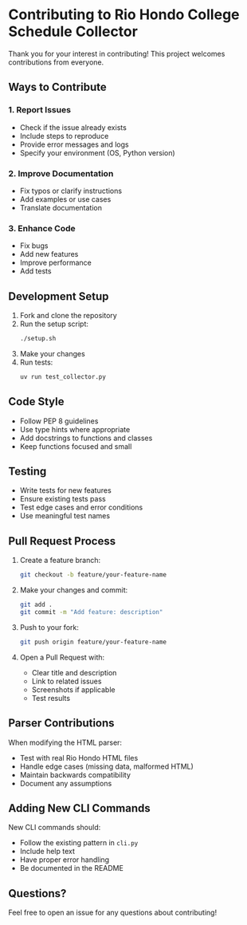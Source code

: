 # Contributing to Rio Hondo College Schedule Collector

Thank you for your interest in contributing! This project welcomes contributions from everyone.

## Ways to Contribute

### 1. Report Issues
- Check if the issue already exists
- Include steps to reproduce
- Provide error messages and logs
- Specify your environment (OS, Python version)

### 2. Improve Documentation
- Fix typos or clarify instructions
- Add examples or use cases
- Translate documentation

### 3. Enhance Code
- Fix bugs
- Add new features
- Improve performance
- Add tests

## Development Setup

1. Fork and clone the repository
2. Run the setup script:
   ```bash
   ./setup.sh
   ```
3. Make your changes
4. Run tests:
   ```bash
   uv run test_collector.py
   ```

## Code Style

- Follow PEP 8 guidelines
- Use type hints where appropriate
- Add docstrings to functions and classes
- Keep functions focused and small

## Testing

- Write tests for new features
- Ensure existing tests pass
- Test edge cases and error conditions
- Use meaningful test names

## Pull Request Process

1. Create a feature branch:
   ```bash
   git checkout -b feature/your-feature-name
   ```

2. Make your changes and commit:
   ```bash
   git add .
   git commit -m "Add feature: description"
   ```

3. Push to your fork:
   ```bash
   git push origin feature/your-feature-name
   ```

4. Open a Pull Request with:
   - Clear title and description
   - Link to related issues
   - Screenshots if applicable
   - Test results

## Parser Contributions

When modifying the HTML parser:
- Test with real Rio Hondo HTML files
- Handle edge cases (missing data, malformed HTML)
- Maintain backwards compatibility
- Document any assumptions

## Adding New CLI Commands

New CLI commands should:
- Follow the existing pattern in `cli.py`
- Include help text
- Have proper error handling
- Be documented in the README

## Questions?

Feel free to open an issue for any questions about contributing!